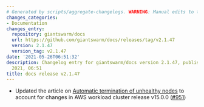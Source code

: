 ```yaml
---
# Generated by scripts/aggregate-changelogs. WARNING: Manual edits to this files will be overwritten.
changes_categories:
- Documentation
changes_entry:
  repository: giantswarm/docs
  url: https://github.com/giantswarm/docs/releases/tag/v2.1.47
  version: 2.1.47
  version_tag: v2.1.47
date: '2021-05-26T06:51:32'
description: Changelog entry for giantswarm/docs version 2.1.47, published on 26 May
  2021, 06:51
title: docs release v2.1.47
---
```


- Updated the article on [Automatic termination of unhealthy nodes](https://docs.giantswarm.io/advanced/automatic-node-termination/) to account for changes in AWS workload cluster release v15.0.0 ([#951](https://github.com/giantswarm/docs/pull/951))
